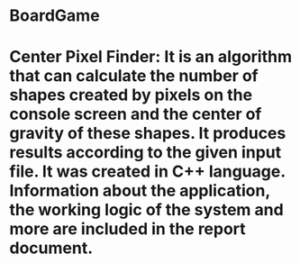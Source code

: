 # BoardGame
# Center Pixel Finder: It is an algorithm that can calculate the number of shapes created by pixels on the console screen and the center of gravity of these shapes. It produces results according to the given input file. It was created in C++ language. Information about the application, the working logic of the system and more are included in the report document.
 
